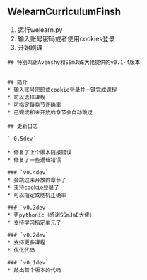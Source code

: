 ## **WelearnCurriculumFinsh**
1. 运行welearn.py
2. 输入账号密码或者使用cookies登录
3. 开始刷课




```
## 特别鸣谢Avenshy和SSmJaE大佬提供的v0.1-4版本
  

## 简介
* 输入账号密码或cookie登录并一键完成课程
* 可以选择课程
* 可指定每章节正确率
* 已完成和未开放的章节会自动跳过

## 更新日志

` 0.5dev` 

* 修复了上个版本链接错误
* 修复了一些逻辑错误

### `v0.4dev`
* 会跳过未开放的章节了
* 支持cookie登录了
* 可以指定或随机正确率

### `v0.3dev`
* 更pythonic（感谢SSmJaE大佬）
* 支持学习指定单元了

### `v0.2dev`
* 支持更多课程
* 优化代码

### `v0.1dev`
* 敲出首个版本的代码
```